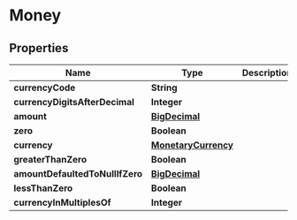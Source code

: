 

# Money

## Properties

Name | Type | Description | Notes
------------ | ------------- | ------------- | -------------
**currencyCode** | **String** |  |  [optional]
**currencyDigitsAfterDecimal** | **Integer** |  |  [optional]
**amount** | [**BigDecimal**](BigDecimal.md) |  |  [optional]
**zero** | **Boolean** |  |  [optional]
**currency** | [**MonetaryCurrency**](MonetaryCurrency.md) |  |  [optional]
**greaterThanZero** | **Boolean** |  |  [optional]
**amountDefaultedToNullIfZero** | [**BigDecimal**](BigDecimal.md) |  |  [optional]
**lessThanZero** | **Boolean** |  |  [optional]
**currencyInMultiplesOf** | **Integer** |  |  [optional]



